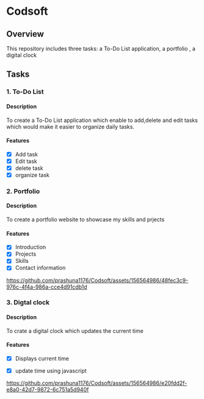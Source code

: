 # Codsoft

## Overview

This repository includes three tasks: a To-Do List application, a portfolio , a digital clock

## Tasks

### 1. To-Do List

#### Description

To create a To-Do List application which enable to add,delete and edit tasks which would make it easier to organize daily tasks.

#### Features

- [x] Add task
- [x] Edit task
- [x] delete task
- [x] organize task

### 2. Portfolio

#### Description

To create a portfolio website to showcase my skills and prjects

#### Features

- [x] Introduction
- [x] Projects
- [x] Skills
- [x] Contact information

https://github.com/prashuna1176/Codsoft/assets/156564986/48fec3c9-976c-4f4a-986a-cce4d91cdb1d

### 3. Digtal clock

#### Description

To crate a digital clock which updates the current time

#### Features

- [x] Displays current time
- [x] update time using javascript

      
https://github.com/prashuna1176/Codsoft/assets/156564986/e20fdd2f-e8a0-42d7-9872-6c751a5d940f




